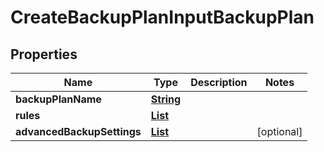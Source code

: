 

# CreateBackupPlanInputBackupPlan


## Properties

| Name | Type | Description | Notes |
|------------ | ------------- | ------------- | -------------|
|**backupPlanName** | [**String**](String.md) |  |  |
|**rules** | [**List**](List.md) |  |  |
|**advancedBackupSettings** | [**List**](List.md) |  |  [optional] |



